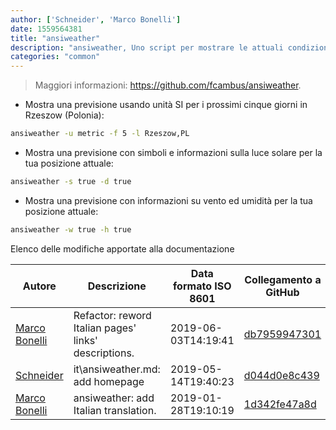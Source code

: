 ```yaml
---
author: ['Schneider', 'Marco Bonelli']
date: 1559564381
title: "ansiweather"
description: "ansiweather, Uno script per mostrare le attuali condizioni meteo nel tuo terminale."
categories: "common"
---
```

> Maggiori informazioni: <https://github.com/fcambus/ansiweather>.

- Mostra una previsione usando unità SI per i prossimi cinque giorni in Rzeszow (Polonia):

```bash
ansiweather -u metric -f 5 -l Rzeszow,PL
```

- Mostra una previsione con simboli e informazioni sulla luce solare per la tua posizione attuale:

```bash
ansiweather -s true -d true
```

- Mostra una previsione con informazioni su vento ed umidità per la tua posizione attuale:

```bash
ansiweather -w true -h true
```
Elenco delle modifiche apportate alla documentazione


Autore | Descrizione | Data formato ISO 8601 | Collegamento a GitHub
------|-----|-----|-----
[Marco Bonelli](mailto:marco@mebeim.net) | Refactor: reword Italian pages' links' descriptions. | 2019-06-03T14:19:41 | [db7959947301](https://github.com/tldr-pages/tldr/commit/db795994730108131d36e7a50b67378e79e27c10)
[Schneider](mailto:lucas.schneider@sap.com) | it\ansiweather.md: add homepage | 2019-05-14T19:40:23 | [d044d0e8c439](https://github.com/tldr-pages/tldr/commit/d044d0e8c439afa4c06655258ca86e77e9d7466b)
[Marco Bonelli](mailto:mb5.marcob@gmail.com) | ansiweather: add Italian translation. | 2019-01-28T19:10:19 | [1d342fe47a8d](https://github.com/tldr-pages/tldr/commit/1d342fe47a8d38c7355db3b44a8cbb1b6a96b1cd)


